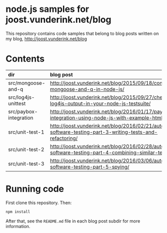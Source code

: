 # node.js samples for joost.vunderink.net/blog

This repository contains code samples that belong to blog posts written on my blog, http://joost.vunderink.net/blog

# Contents

dir | blog post
:---|:---
src/mongoose-and-q | http://joost.vunderink.net/blog/2015/09/18/combining-mongoose-and-q-in-node-js/
src/log4js-unittest | http://joost.vunderink.net/blog/2015/09/27/checking-log4js-output-in-your-node-js-testsuite/
src/paybox-integration | http://joost.vunderink.net/blog/2016/01/17/paybox-integration-using-node-js-with-example-html/
src/unit-test-1 | http://joost.vunderink.net/blog/2016/02/21/automated-software-testing-part-3-writing-tests-and-refactoring/
src/unit-test-2 | http://joost.vunderink.net/blog/2016/02/28/automated-software-testing-part-4-combining-similar-tests/
src/unit-test-3 | http://joost.vunderink.net/blog/2016/03/06/automated-software-testing-part-5-spying/

# Running code

First clone this repository. Then:

    npm install

After that, see the `README.md` file in each blog post subdir for more information.

